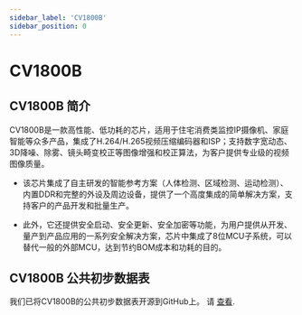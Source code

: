 ```yaml
---
sidebar_label: 'CV1800B'
sidebar_position: 0
---
```


# CV1800B
## CV1800B 简介
CV1800B是一款高性能、低功耗的芯片，适用于住宅消费类监控IP摄像机、家庭智能等众多产品，集成了H.264/H.265视频压缩编码器和ISP；支持数字宽动态、3D降噪、除雾、镜头畸变校正等图像增强和校正算法，为客户提供专业级的视频图像质量。   

- 该芯片集成了自主研发的智能参考方案（人体检测、区域检测、运动检测）、内置DDR和完整的外设及周边设备，提供了一个高度集成的简单解决方案，支持客户的产品开发和批量生产。  

- 此外，它还提供安全启动、安全更新、安全加密等功能，为用户提供从开发、量产到产品应用的一系列安全解决方案，芯片中集成了8位MCU子系统，可以替代一般的外部MCU，达到节约BOM成本和功耗的目的。

## CV1800B 公共初步数据表

我们已将CV1800B的公共初步数据表开源到GitHub上。 请 [查看](https://github.com/milkv-duo/hardware/blob/main/%5BPublic%5DCV180ZB_CV1800B_CV1801B_Preliminary_Datasheet_V0.3.0.0_Chinese_Version_EXTERNAL%20for%20Milk-V%2020230529.pdf).

